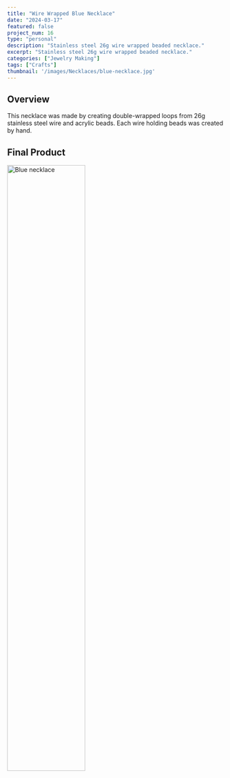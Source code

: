 ```yaml
---
title: "Wire Wrapped Blue Necklace"
date: "2024-03-17"
featured: false
project_num: 16
type: "personal"
description: "Stainless steel 26g wire wrapped beaded necklace."
excerpt: "Stainless steel 26g wire wrapped beaded necklace."
categories: ["Jewelry Making"]
tags: ["Crafts"]
thumbnail: '/images/Necklaces/blue-necklace.jpg'
---
```

## Overview
This necklace was made by creating double-wrapped loops from 26g stainless steel wire and acrylic beads. Each wire holding beads was created by hand.

## Final Product
<div class="my-12 text-center">
  <a href="/images/Necklaces/blue-necklace.jpg" class="inline-block">
    <img src="/images/Necklaces/blue-necklace.jpg" alt="Blue necklace" class="rounded-lg shadow-md cursor-pointer hover:opacity-90 transition-opacity" style="width: 60%; height: auto;" />
  </a>
</div>

<style>
.photo-row {
  display: grid;
  grid-template-columns: repeat(2, 1fr);
  gap: 20px;
  align-items: start;
  margin: 2rem 0;
}

.photo-row figure {
  margin: 0 !important;
  display: flex;
  flex-direction: column;
  align-items: center;
  gap: 4px; /* Adjust this value - try 0px, 2px, 4px, etc. */
}

.photo-row img {
  width: 100%;
  height: 500px;
  object-fit: cover;
  object-position: center;
  border-radius: 8px;
  margin: 0 !important; /* Override any markdown img margins */
  margin-bottom: 0 !important; /* Specifically override bottom margin */
}

/* Target figcaption more specifically */
.photo-row figure figcaption {
  font-style: italic;
  font-size: 0.9rem;
  color: var(--color-text-muted);
  text-align: center;
  margin: 0 !important; /* Override all margins */
  margin-top: 0 !important; /* Specifically override top margin */
  margin-bottom: 0 !important; /* Specifically override bottom margin */
  padding: 0 !important; /* Override any padding */
}

/* Responsive: stack on mobile */
@media (max-width: 768px) {
  .photo-row {
    grid-template-columns: 1fr;
  }
  
  .photo-row img {
    height: 200px;
  }
}
</style>